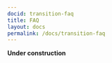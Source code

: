 ```yaml
---
docid: transition-faq
title: FAQ
layout: docs
permalink: /docs/transition-faq
---
```


**Under construction**